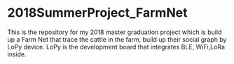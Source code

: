 # 2018SummerProject_FarmNet
This is the repository for my 2018 master graduation project which is build up a Farm Net that trace the cattle in the farm, build up their social graph by LoPy device. LoPy is the development board that integrates BLE, WiFi,LoRa inside.
